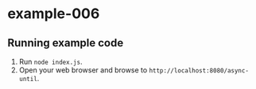 # example-006

## Running example code

1. Run `node index.js`.
2. Open your web browser and browse to `http://localhost:8080/async-until`.